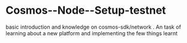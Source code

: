 # Cosmos--Node--Setup-testnet
basic introduction and knowledge on cosmos-sdk/network . An task of learning about a new platform and implementing the few things learnt  

